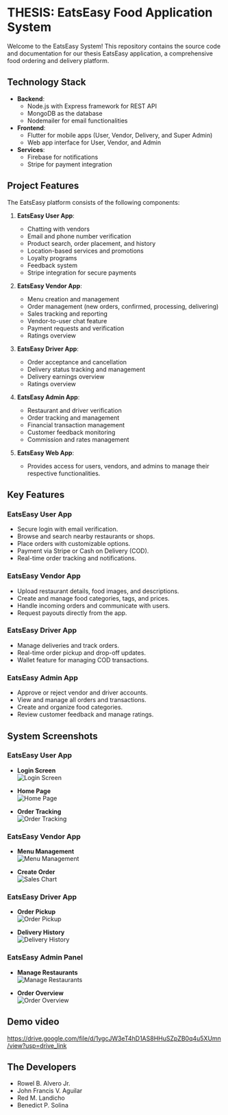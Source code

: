 # THESIS: EatsEasy Food Application System

Welcome to the EatsEasy System! This repository contains the source code and documentation for our thesis EatsEasy application, a comprehensive food ordering and delivery platform.

## Technology Stack

- **Backend**:
  - Node.js with Express framework for REST API
  - MongoDB as the database
  - Nodemailer for email functionalities
- **Frontend**:
  - Flutter for mobile apps (User, Vendor, Delivery, and Super Admin)
  - Web app interface for User, Vendor, and Admin
- **Services**:
  - Firebase for notifications
  - Stripe for payment integration

## Project Features

The EatsEasy platform consists of the following components:

1. **EatsEasy User App**:
   - Chatting with vendors
   - Email and phone number verification
   - Product search, order placement, and history
   - Location-based services and promotions
   - Loyalty programs
   - Feedback system
   - Stripe integration for secure payments

2. **EatsEasy Vendor App**:
   - Menu creation and management
   - Order management (new orders, confirmed, processing, delivering)
   - Sales tracking and reporting
   - Vendor-to-user chat feature
   - Payment requests and verification
   - Ratings overview

3. **EatsEasy Driver App**:
   - Order acceptance and cancellation
   - Delivery status tracking and management
   - Delivery earnings overview
   - Ratings overview

4. **EatsEasy Admin App**:
   - Restaurant and driver verification
   - Order tracking and management
   - Financial transaction management
   - Customer feedback monitoring
   - Commission and rates management

5. **EatsEasy Web App**:
   - Provides access for users, vendors, and admins to manage their respective functionalities.

## Key Features

### EatsEasy User App
- Secure login with email verification.
- Browse and search nearby restaurants or shops.
- Place orders with customizable options.
- Payment via Stripe or Cash on Delivery (COD).
- Real-time order tracking and notifications.

### EatsEasy Vendor App
- Upload restaurant details, food images, and descriptions.
- Create and manage food categories, tags, and prices.
- Handle incoming orders and communicate with users.
- Request payouts directly from the app.

### EatsEasy Driver App
- Manage deliveries and track orders.
- Real-time order pickup and drop-off updates.
- Wallet feature for managing COD transactions.

### EatsEasy Admin App
- Approve or reject vendor and driver accounts.
- View and manage all orders and transactions.
- Create and organize food categories.
- Review customer feedback and manage ratings.

## System Screenshots

### EatsEasy User App
- **Login Screen**  
  ![Login Screen](assets/screenshots/login.jpg)

- **Home Page**  
  ![Home Page](assets/screenshots/home.jpg)

- **Order Tracking**  
  ![Order Tracking](assets/screenshots/order-tracking.jpg)

### EatsEasy Vendor App
- **Menu Management**  
  ![Menu Management](assets/screenshots/menu.jpg)

- **Create Order**  
  ![Sales Chart](assets/screenshots/create.jpg)

### EatsEasy Driver App
- **Order Pickup**  
  ![Order Pickup](assets/screenshots/order-pickup.jpg)

- **Delivery History**  
  ![Delivery History](assets/screenshots/delivery-history.jpg)

### EatsEasy Admin Panel
- **Manage Restaurants**  
  ![Manage Restaurants](assets/screenshots/manage-restaurants.jpg)

- **Order Overview**  
  ![Order Overview](assets/screenshots/orders-overview.jpg)

## Demo video
https://drive.google.com/file/d/1ygcJW3eT4hD1AS8HHuSZpZB0q4u5XUmn/view?usp=drive_link

## The Developers
- Rowel B. Alvero Jr.
- John Francis V. Aguilar
- Red M. Landicho
- Benedict P. Solina


